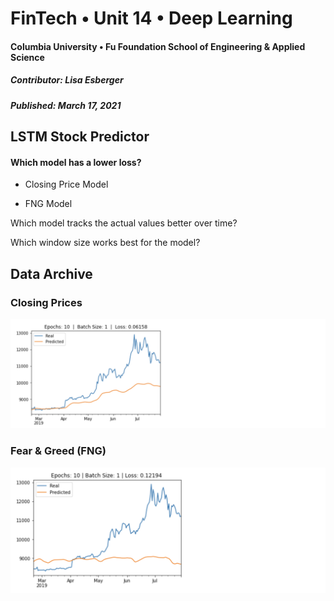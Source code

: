 # FinTech • Unit 14 • Deep Learning
#### Columbia University • Fu Foundation School of Engineering & Applied Science
##### Contributor:  Lisa Esberger
##### Published:  March 17, 2021

## LSTM Stock Predictor


#### Which model has a lower loss?
* Closing Price Model

  
* FNG Model
 
Which model tracks the actual values better over time?


Which window size works best for the model?

## Data Archive

### Closing Prices
![Closing-E10BS1](https://github.com/1monalisa1/14-Deep-Learning/blob/23e89e53b0294335eec15f667fa21b0a00a0de7c/Images/14-Closing-E10BS1.png)

### Fear & Greed (FNG)
![FNG-E10BS1](https://github.com/1monalisa1/14-Deep-Learning/blob/8225d19bb73f577583932df94b52b89b308745d8/Images/14-FNG-E10BS1.png)
